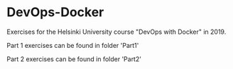 # DevOps-Docker

Exercises for the Helsinki University course "DevOps with Docker" in 2019.

Part 1 exercises can be found in folder 'Part1'

Part 2 exercises can be found in folder 'Part2'
